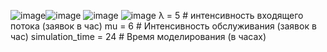 ![image](https://github.com/user-attachments/assets/809f92ab-84df-4571-83e0-300af251165b)![image](https://github.com/user-attachments/assets/03751d88-2d67-4dbc-893d-7aca95777aac)
![image](https://github.com/user-attachments/assets/f19634f2-35d0-494a-ae3f-480b31067ec2)
![image](https://github.com/user-attachments/assets/20f5b068-0f94-4d24-b783-087e8e5efcf3)
λ = 5 # интенсивность входящего потока (заявок в час)
mu = 6    # Интенсивность обслуживания (заявок в час)
simulation_time = 24  # Время моделирования (в часах)
